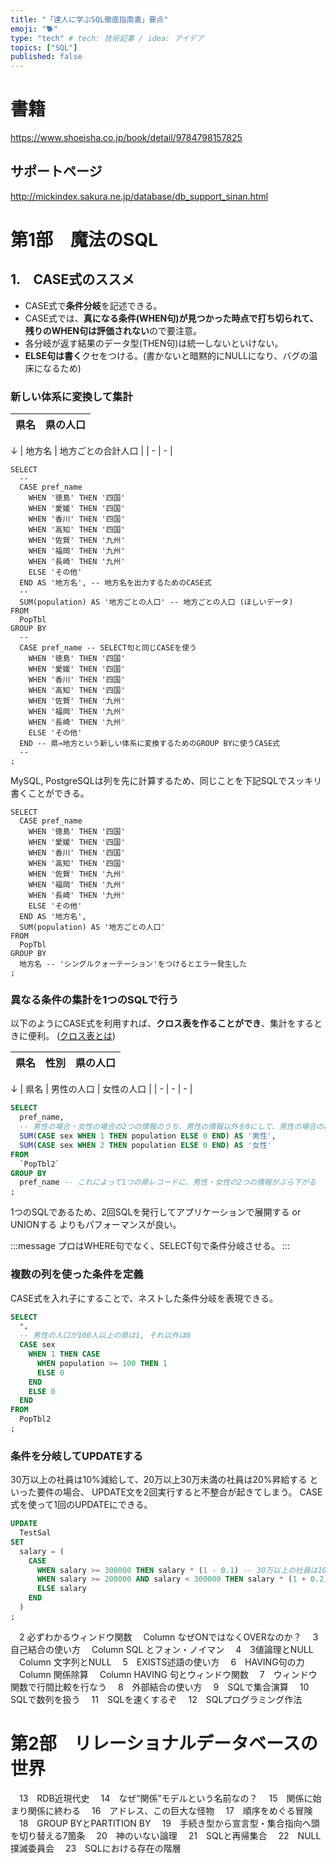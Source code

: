 ```yaml
---
title: "「達人に学ぶSQL徹底指南書」要点"
emoji: "🐕"
type: "tech" # tech: 技術記事 / idea: アイデア
topics: ["SQL"]
published: false
---
```


# 書籍
https://www.shoeisha.co.jp/book/detail/9784798157825

## サポートページ
http://mickindex.sakura.ne.jp/database/db_support_sinan.html

# 第1部　魔法のSQL
## 1.　CASE式のススメ
- CASE式で**条件分岐**を記述できる。
- CASE式では、**真になる条件(WHEN句)が見つかった時点で打ち切られて、残りのWHEN句は評価されない**ので要注意。
- 各分岐が返す結果のデータ型(THEN句)は統一しないといけない。
- **ELSE句は書く**クセをつける。(書かないと暗黙的にNULLになり、バグの温床になるため)

### 新しい体系に変換して集計
| 県名 | 県の人口 |
| - | - |

↓
| 地方名 | 地方ごとの合計人口 |
| - | - |

```sql:全てのDBMSで使える
SELECT
  --
  CASE pref_name
    WHEN '徳島' THEN '四国'
    WHEN '愛媛' THEN '四国'
    WHEN '香川' THEN '四国'
    WHEN '高知' THEN '四国'
    WHEN '佐賀' THEN '九州'
    WHEN '福岡' THEN '九州'
    WHEN '長崎' THEN '九州'
    ELSE 'その他'
  END AS '地方名', -- 地方名を出力するためのCASE式
  --
  SUM(population) AS '地方ごとの人口' -- 地方ごとの人口 (ほしいデータ)
FROM
  PopTbl
GROUP BY
  --
  CASE pref_name -- SELECT句と同じCASEを使う
    WHEN '徳島' THEN '四国'
    WHEN '愛媛' THEN '四国'
    WHEN '香川' THEN '四国'
    WHEN '高知' THEN '四国'
    WHEN '佐賀' THEN '九州'
    WHEN '福岡' THEN '九州'
    WHEN '長崎' THEN '九州'
    ELSE 'その他'
  END -- 県→地方という新しい体系に変換するためのGROUP BYに使うCASE式
  --
;
```
MySQL, PostgreSQLは列を先に計算するため、同じことを下記SQLでスッキリ書くことができる。
```sql:MySQL, PostgreSQLで使える
SELECT
  CASE pref_name
    WHEN '徳島' THEN '四国'
    WHEN '愛媛' THEN '四国'
    WHEN '香川' THEN '四国'
    WHEN '高知' THEN '四国'
    WHEN '佐賀' THEN '九州'
    WHEN '福岡' THEN '九州'
    WHEN '長崎' THEN '九州'
    ELSE 'その他'
  END AS '地方名',
  SUM(population) AS '地方ごとの人口'
FROM
  PopTbl
GROUP BY
  地方名 -- 'シングルクォーテーション'をつけるとエラー発生した
;
```

### 異なる条件の集計を1つのSQLで行う
以下のようにCASE式を利用すれば、**クロス表を作ることができ**、集計をするときに便利。
([クロス表とは](https://trim-site.co.jp/vocabulary/totalling/cross-tabulation/))

| 県名 | 性別 | 県の人口 |
| - | - | -|

↓
| 県名 | 男性の人口 | 女性の人口 |
| - | - | - |
```sql
SELECT
  pref_name,
  -- 男性の場合・女性の場合の2つの情報のうち、男性の情報以外を0にして、男性の場合の数(人口)を求める
  SUM(CASE sex WHEN 1 THEN population ELSE 0 END) AS '男性', 
  SUM(CASE sex WHEN 2 THEN population ELSE 0 END) AS '女性'
FROM
  `PopTbl2`
GROUP BY
  pref_name -- これによって1つの県レコードに、男性・女性の2つの情報がぶら下がる
;
```
1つのSQLであるため、2回SQLを発行してアプリケーションで展開する or UNIONする よりもパフォーマンスが良い。

:::message
プロはWHERE句でなく、SELECT句で条件分岐させる。
:::

### 複数の列を使った条件を定義
CASE式を入れ子にすることで、ネストした条件分岐を表現できる。
```sql
SELECT
  *,
  -- 男性の人口が100人以上の県は1, それ以外は0
  CASE sex
    WHEN 1 THEN CASE
      WHEN population >= 100 THEN 1
      ELSE 0
    END
    ELSE 0
  END
FROM
  PopTbl2
;
```

### 条件を分岐してUPDATEする
30万以上の社員は10%減給して、20万以上30万未満の社員は20%昇給する といった要件の場合、
UPDATE文を2回実行すると不整合が起きてしまう。
CASE式を使って1回のUPDATEにできる。
```sql
UPDATE
  TestSal
SET
  salary = (
    CASE
      WHEN salary >= 300000 THEN salary * (1 - 0.1) -- 30万以上の社員は10%減給
      WHEN salary >= 200000 AND salary < 300000 THEN salary * (1 + 0.2) -- 20万以上30万未満の社員は20%昇給
      ELSE salary
    END
  )
;
```



　2 必ずわかるウィンドウ関数
　Column なぜONではなくOVERなのか？
　3　自己結合の使い方
　Column SQL とフォン・ノイマン
　4　3値論理とNULL
　Column 文字列とNULL
　5　EXISTS述語の使い方
　6　HAVING句の力
　Column 関係除算
　Column HAVING 句とウィンドウ関数
　7　ウィンドウ関数で行間比較を行なう
　8　外部結合の使い方
　9　SQLで集合演算
　10　SQLで数列を扱う
　11　SQLを速くするぞ
　12　SQLプログラミング作法

# 第2部　リレーショナルデータベースの世界
　13　RDB近現代史
　14　なぜ“関係”モデルという名前なの？
　15　関係に始まり関係に終わる
　16　アドレス、この巨大な怪物
　17　順序をめぐる冒険
　18　GROUP BYとPARTITION BY
　19　手続き型から宣言型・集合指向へ頭を切り替える7箇条
　20　神のいない論理
　21　SQLと再帰集合
　22　NULL撲滅委員会
　23　SQLにおける存在の階層

<!-- 課題 -->
<!-- 1. 確実に遅くなる悪い例を３つ -->
  <!-- 実行計画をちゃんとレポートに入れて説明 -->
<!-- 2. WITH RECURSIVE 構文を使うと良い時, 使ってはイケナイ時の説明 -->